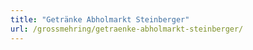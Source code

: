```yaml
---
title: "Getränke Abholmarkt Steinberger"
url: /grossmehring/getraenke-abholmarkt-steinberger/
---
```

